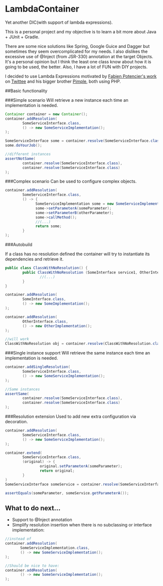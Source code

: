 # LambdaContainer
Yet another DIC(with support of lambda expressions).

This is a personal project and my objective is to learn a bit more about Java + JUnit + Gradle. 

There are some nice solutions like Spring, Google Guice and Dagger but sometimes they seem overcomplicated for my needs. I also dislikes the excessive use of @Inject (from JSR-330) annotation at the target Objects. It's a personal opinion but I think the least one class know about how it is going to be used, the better. Also, I have a lot of FUN with DIY projects.

I decided to use Lambda Expressions motivated by [Fabien Potencier's work](http://fabien.potencier.org/) on [Twittee](http://twittee.org/) and his bigger brother [Pimple](http://pimple.sensiolabs.org/), both using PHP.

##Basic functionality

###Simple scenario
Will retrieve a new instance each time an implementation is needed.

```java
Container container = new Container();
container.addResolution(
        SomeServiceInterface.class,
        () -> new SomeServiceImplementation();
);

SomeServiceInterface some = container.resolve(SomeServiceInterface.class);
some.doYourJob();

//different instances
assertNotSame(
        container.resolve(SomeServiceInterface.class), 
        container.resolve(SomeServiceInterface.class)
);
```

###Complex scenario
Can be used to configure complex objects.

```java
container.addResolution(
        SomeServiceInterface.class,
        () -> {
              SomeServiceImplementation some = new SomeServiceImplementation(c.resolve(OtherInterface.class));
              some->setParameterA(someParameter);
              some->setParameterB(otherParameter);
              some->callMethod();
              //(...)
              return some;
        }
);
```

###Autobuild 

If a class has no resolution defined the container will try to instantiate its dependencies and retrieve it.

```java
public class ClassWithNoResolution() {
        public ClassWithNoResolution (SomeInterface service1, OtherInterface service2) {
                //(...)
        }
}

container.addResolution(
        SomeInterface.class,
        () -> new SomeImplementation();
);

container.addResolution(
        OtherInterface.class,
        () -> new OtherImplementation();
);

//will work
ClassWithNoResolution obj = container.resolve(ClassWithNoResolution.class);

```

###Single instance support 
Will retrieve the same instance each time an implementation is needed.

```java
container.addSingleResolution(
        SomeServiceInterface.class,
        () -> new SomeServiceImplementation();
);

//Same instances
assertSame(
        container.resolve(SomeServiceInterface.class), 
        container.resolve(SomeServiceInterface.class)
);
```
###Resolution extension
Used to add new extra configuration via decoration.

```java
container.addResolution(
        SomeServiceInterface.class,
        () -> new SomeServiceImplementation();
);

container.extend(
        SomeServiceInterface.class,
        (original) -> {
                original.setParameterA(someParameter);
                return original;
        }
)
SomeServiceInterface someService = container.resolve(SomeServiceInterfave.class);

assertEquals(someParameter, someService.getParameterA());
```

## What to do next...

* Support to @Inject annotation
* Simplify resolution insertion when there is no subclassing or interface implementation:

 ```java
//instead of 
container.addResolution(
        SomeServiceImplementation.class,
        () -> new SomeServiceImplementation();
);

//Should be nice to have:
container.addResolution(
        () -> new SomeServiceImplementation();
);
 ```
